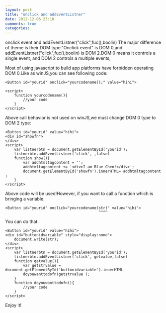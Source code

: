 ```yaml
---
layout: post
title: "onclick and addEventListner"
date: 2012-12-06 23:18
comments: true
categories: 
---
```



onclick event and addEventListner("click",fuc(),boolin)
The major difference of theme is their DOM type."Onclick event" is DOM 0,and addEventListner("click",fuc(),boolin) is DOM 2.DOM 0 means it controls a single event, and DOM 2 controls a multiple events,


Most of using javascript to build app platforms have forbidden operating DOM 0.Like as winJS,you can see following code:

	<Button id="yourid" onclick="yourcodename();" value="hihi">

	<script>
		function yourcodename(){
			//your code
		}
	</script>

Above call behavior is not used on winJS,we must change DOM 0 type to DOM 2 type:

	<Button id="yourid" value="hihi">
	<div id="showfn">
	</div>
	<script>
		var listnerbtn = document.getElementById('yourid');
		listnerbtn.addEventListner('click', ,false)
		function show(){
			var addhtmltagcontent = '';
			addhtmltagcontent += '<div>I am Blue Chen!</div>';
			document.getElementById('showfn').innerHTML= addhtmltagcontent ;
		}
	</script>

Above code will be used!However, if you want to call a function which is bringing a variable:

		
	<Button id="yourid" onclick="yourcodename(str)" value="hihi">
											  ^^^^
You can do that:

	<Button id="yourid" value="hihi">
	<div id="buttonidvariable" style="display:none">
		document.write(str);
	</div>
	<script>
		var listnerbtn = document.getElementById('yourid');
		listnerbtn.addEventListner('click', getvalue,false)
		function getvalue(){
			var getstrvalue = document.getElementById('buttonidvariable').innerHTML
			doyouwanttodofn(getstrvalue );
		}
		function doyouwanttodofn(){
			//your code
		}
	</script>

Enjoy it!